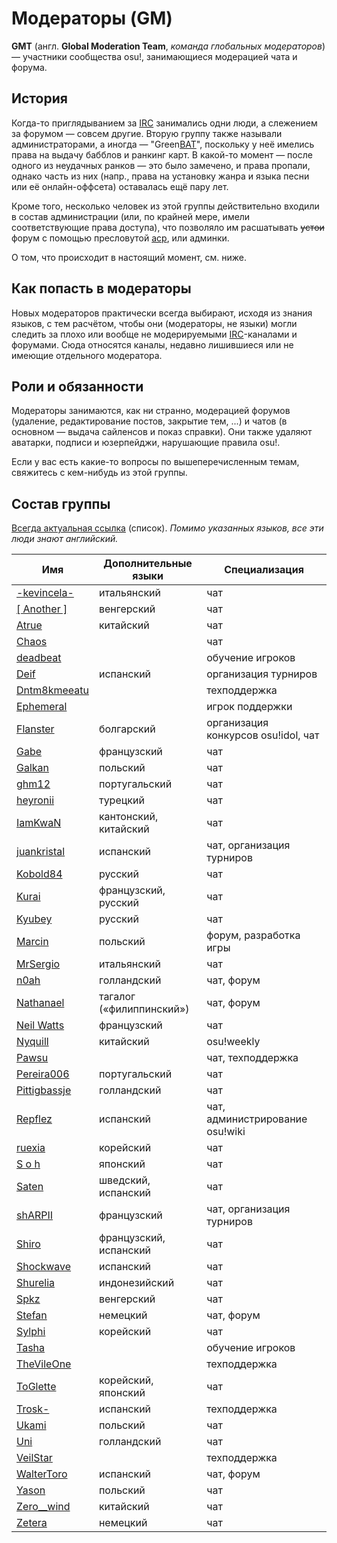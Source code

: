 Модераторы (GM)
=================

**GMT** (англ. **Global Moderation Team**, *команда глобальных модераторов*) — участники сообщества osu!, занимающиеся модерацией чата и форума.

История
-------

Когда-то приглядыванием за [IRC](/wiki/Internet_Chat_Relay) занимались одни люди, а слежением за форумом — совсем другие. Вторую группу также называли администраторами, а иногда — "Green[BAT](/wiki/People/Beatmap_Nomination_Group)", поскольку у неё имелись права на выдачу бабблов и ранкинг карт. В какой-то момент — после одного из неудачных ранков — это было замечено, и права пропали, однако часть из них (напр., права на установку жанра и языка песни или её онлайн-оффсета) оставалась ещё пару лет.

Кроме того, несколько человек из этой группы действительно входили в состав администрации (или, по крайней мере, имели соответствующие права доступа), что позволяло им расшатывать ~~устои~~ форум с помощью пресловутой [acp](https://www.phpbb.com/support/docs/en/3.0/ug/adminguide/), или админки.

О том, что происходит в настоящий момент, см. ниже.

Как попасть в модераторы
------------------------

Новых модераторов практически всегда выбирают, исходя из знания языков, с тем расчётом, чтобы они (модераторы, не языки) могли следить за плохо или вообще не модерируемыми [IRC](/wiki/Internet_Chat_Relay)-каналами и форумами. Сюда относятся каналы, недавно лишившиеся или не имеющие отдельного модератора.

Роли и обязанности
------------------

Модераторы занимаются, как ни странно, модерацией форумов (удаление, редактирование постов, закрытие тем, ...) и чатов (в основном — выдача сайленсов и показ справки). Они также удаляют аватарки, подписи и юзерпейджи, нарушающие правила osu!.

Если у вас есть какие-то вопросы по вышеперечисленным темам, свяжитесь с кем-нибудь из этой группы.

Состав группы
-------------

[Всегда актуальная ссылка](http://osu.ppy.sh/g/4) (список). *Помимо указанных языков, все эти люди знают английский.*

| Имя | Дополнительные языки | Специализация |
| --- | -------------------- | ------------- |
| [-kevincela-](https://osu.ppy.sh/u/266596) | итальянский | чат |
| [[ Another ]](https://osu.ppy.sh/u/3416573) | венгерский | чат |
| [Atrue](https://osu.ppy.sh/u/1758523) | китайский | чат |
| [Chaos](https://osu.ppy.sh/u/2628870) | | чат |
| [deadbeat](https://osu.ppy.sh/u/128370) | | обучение игроков |
| [Deif](https://osu.ppy.sh/u/318565) | испанский | организация турниров |
| [Dntm8kmeeatu](https://osu.ppy.sh/u/5428812) | | техподдержка |
| [Ephemeral](https://osu.ppy.sh/u/102335) | | игрок поддержки |
| [Flanster](https://osu.ppy.sh/u/447818) | болгарский | организация конкурсов osu!idol, чат |
| [Gabe](https://osu.ppy.sh/u/654108) | французский | чат |
| [Galkan](https://osu.ppy.sh/u/169570) | польский | чат |
| [ghm12](https://osu.ppy.sh/u/2594229) | португальский | чат |
| [heyronii](https://osu.ppy.sh/u/5642779) | турецкий | чат |
| [IamKwaN](https://osu.ppy.sh/u/1856463) | кантонский, китайский | чат |
| [juankristal](https://osu.ppy.sh/u/443656) | испанский | чат, организация турниров |
| [Kobold84](https://osu.ppy.sh/u/3227533) | русский | чат |
| [Kurai](https://osu.ppy.sh/u/77089) | французский, русский | чат |
| [Kyubey](https://osu.ppy.sh/u/2195646) | русский | чат |
| [Marcin](https://osu.ppy.sh/u/722665) | польский | форум, разработка игры |
| [MrSergio](https://osu.ppy.sh/u/2581696) | итальянский | чат |
| [n0ah](https://osu.ppy.sh/u/3086393) | голландский | чат, форум |
| [Nathanael](https://osu.ppy.sh/u/2295078) | тагалог («филиппинский») | чат, форум |
| [Neil Watts](https://osu.ppy.sh/u/3048059) | французский | чат |
| [Nyquill](https://osu.ppy.sh/u/682935) | китайский | osu!weekly |
| [Pawsu](https://osu.ppy.sh/u/2371454) |  | чат, техподдержка |
| [Pereira006](https://osu.ppy.sh/u/537344) | португальский | чат |
| [Pittigbassje](https://osu.ppy.sh/u/2167433) | голландский | чат |
| [Repflez](https://osu.ppy.sh/u/201392) | испанский | чат, администрирование osu!wiki |
| [ruexia](https://osu.ppy.sh/u/385069) | корейский | чат |
| [S o h](https://osu.ppy.sh/u/2234772) | японский | чат |
| [Saten](https://osu.ppy.sh/u/444506) | шведский, испанский | чат |
| [shARPII](https://osu.ppy.sh/u/776257) | французский | чат, организация турниров |
| [Shiro](https://osu.ppy.sh/u/113005) | французский, испанский | чат |
| [Shockwave](https://osu.ppy.sh/u/251631) | испанский | чат |
| [Shurelia](https://osu.ppy.sh/u/3807986) | индонезийский | чат |
| [Spkz](https://osu.ppy.sh/u/2964029) | венгерский | чат |
| [Stefan](https://osu.ppy.sh/u/626907) | немецкий | чат, форум |
| [Sylphi](https://osu.ppy.sh/u/1399551) | корейский | чат |
| [Tasha](https://osu.ppy.sh/u/1031958) | | обучение игроков |
| [TheVileOne](https://osu.ppy.sh/u/278862) | | техподдержка |
| [ToGlette](https://osu.ppy.sh/u/1076236)| корейский, японский | чат |
| [Trosk-](https://osu.ppy.sh/u/3469385) | испанский | техподдержка |
| [Ukami](https://osu.ppy.sh/u/820865) | польский | чат |
| [Uni](https://osu.ppy.sh/u/617106) | голландский | чат |
| [VeilStar](https://osu.ppy.sh/u/4255720) | | техподдержка |
| [WalterToro](https://osu.ppy.sh/u/5281416) | испанский | чат, форум |
| [Yason](https://osu.ppy.sh/u/2574392) | польский | чат |
| [Zero__wind](https://osu.ppy.sh/u/1822830) | китайский | чат |
| [Zetera](https://osu.ppy.sh/u/587737) | немецкий | чат |
